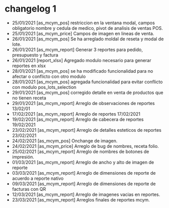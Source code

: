 # changelog 1 
* 25/01/2021 [as_mcym_pos] restriccion en la ventana modal, campos obligatorio nombre y cedula de medico, pivot de analisis de ventas POS.
* 25/01/2021 [as_mcym_price] Campos de imagen en lineas de venta.
* 26/01/2021 [as_mcym_pos] Se ha arreglado moldal de reseta y modal de lote. 
* 26/01/2021 [as_mcym_report] Generar 3 reportes para pedido, presupuesto y factura
* 26/01/2021 [report_xlsx] Agregado modulo necesario para generar reportes en xlsx
* 28/01/2021 [as_mcym_pos] se ha modificado funcionalidad para no afectar o conflicto con otro modulo
* 28/01/2021 [as_mcym_pos] agregada funcionalidad para evitar conflicto con modulo pos_lots_selection
* 29/01/2021 [as_mcym_pos] corregido detalle en venta de productos que no tienen receta
* 29/01/2021 [as_mcym_report] Arreglo de observaciones de reportes 13/02/01
* 17/02/2021 [as_mcym_report] Arreglo de reportes 17/02/2021
* 19/02/2021 [as_mcym_report] Arreglo de cabecera de reportes 19/02/2021
* 23/02/2021 [as_mcym_report] Arreglo de detalles esteticos de reportes 23/02/2021
* 24/02/2021 [as_mcym_pos] Onchange de imagen.
* 24/02/2021 [as_mcym_price] Arreglo de bug de nombres, receta folio.
* 25/02/2021 [as_mcym_report] Arreglo de nombres de botones de impresión.
* 01/03/2021 [as_mcym_report] Arreglo de ancho y alto de imagen de reporte
* 03/03/2021 [as_mcym_report] Arreglo de dimensiones de reporte de acuerdo a reporte nativo
* 09/03/2021 [as_mcym_report] Arreglo de dimensiones de reporte de facturas con QR
* 12/03/2021 [as_mcym_report] Arreglo de imagenes vacias en reportes.
* 23/03/2021 [as_mcym_report] Arreglos finales de reportes mcym.
